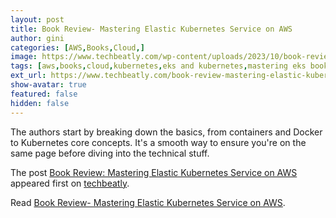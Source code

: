 ```yaml
---
layout: post
title: Book Review- Mastering Elastic Kubernetes Service on AWS
author: gini
categories: [AWS,Books,Cloud,]
image: https://www.techbeatly.com/wp-content/uploads/2023/10/book-review-mastering-elastic-kubernetes-service-on-awsbook-review-1024x694.jpeg
tags: [aws,books,cloud,kubernetes,eks and kubernetes,mastering eks book,mastering elastic kubernetes service on aws,]
ext_url: https://www.techbeatly.com/book-review-mastering-elastic-kubernetes-service-on-awsbook-review/
show-avatar: true
featured: false
hidden: false
---
```


<p>The authors start by breaking down the basics, from containers and Docker to Kubernetes core concepts. It's a smooth way to ensure you're on the same page before diving into the technical stuff.</p>
<p>The post <a href="https://www.techbeatly.com/book-review-mastering-elastic-kubernetes-service-on-awsbook-review/">Book Review: Mastering Elastic Kubernetes Service on AWS</a> appeared first on <a href="https://www.techbeatly.com">techbeatly</a>.</p>

Read [Book Review- Mastering Elastic Kubernetes Service on AWS](https://www.techbeatly.com/book-review-mastering-elastic-kubernetes-service-on-awsbook-review/).